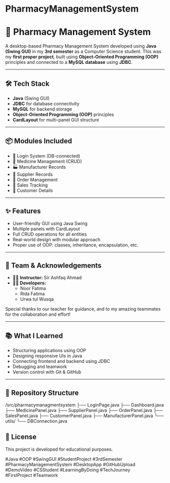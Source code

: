 ﻿# PharmacyManagementSystem
 # 💊 Pharmacy Management System

A desktop-based Pharmacy Management System developed using **Java (Swing GUI)** in my **3rd semester** as a Computer Science student. This was my **first proper project**, built using **Object-Oriented Programming (OOP)** principles and connected to a **MySQL database** using **JDBC**.

---

## 🛠️ Tech Stack

- **Java** (Swing GUI)
- **JDBC** for database connectivity
- **MySQL** for backend storage
- **Object-Oriented Programming (OOP)** principles
- **CardLayout** for multi-panel GUI structure

---

## 📦 Modules Included

- 🔐 Login System (DB-connected)
- 💊 Medicine Management (CRUD)
- 🏭 Manufacturer Records
- 🚚 Supplier Records
- 🧾 Order Management
- 💸 Sales Tracking
- 👤 Customer Details

---

## ✨ Features

- User-friendly GUI using Java Swing  
- Multiple panels with CardLayout  
- Full CRUD operations for all entities  
- Real-world design with modular approach  
- Proper use of OOP: classes, inheritance, encapsulation, etc.

---

## 🙌 Team & Acknowledgements

- 👨‍🏫 **Instructor:** Sir Ashfaq Ahmad  
- 👩‍💻 **Developers:**  
  - Noor Fatima  
  - Rida Fatima 
  - Urwa tul Wusqa 

Special thanks to our teacher for guidance, and to my amazing teammates for the collaboration and effort!

---

## 📚 What I Learned

- Structuring applications using OOP  
- Designing responsive UIs in Java  
- Connecting frontend and backend using JDBC  
- Debugging and teamwork  
- Version control with Git & GitHub

---

## 📂 Repository Structure

/src/pharmacymanagmentsystem
├── LoginPage.java
├── Dashboard.java
├── MedicinePanel.java
├── SupplierPanel.java
├── OrderPanel.java
├── SalesPanel.java
├── CustomerPanel.java
├── ManufacturerPanel.java
└── utils/
└── DBConnection.java

## 📎 License

This project is developed for educational purposes.

#Java #OOP #SwingGUI #StudentProject #3rdSemester  
#PharmacyManagementSystem #DesktopApp #GitHubUpload  
#DemoVideo #CSStudent #LearningByDoing #TechJourney  
#FirstProject #Teamwork
